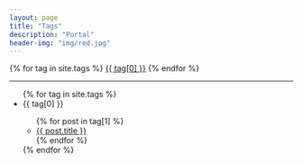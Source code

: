 ```yaml
---
layout: page
title: "Tags"
description: "Portal" 
header-img: "img/red.jpg" 
---
```


<div id='tag_cloud'>
  {% for tag in site.tags %}
    <a href="#{{ tag[0] }}" title="{{ tag[0] }}" rel="{{ tag[1].size }}">{{ tag[0] }}</a>
  {% endfor %}
</div>

---

<ul id='tag_list'>
{% for tag in site.tags %}
  <li class='tag_item' id='{{ tag[0] }}'>
    <span class='tag_name'>{{ tag[0] }}</span>
    <span>
      <ul>
      {% for post in tag[1] %}
        <li class='tag_post'><a href="{{ post.url }}" title="{{ post.title }}">{{ post.title }}</a></li>
      {% endfor %}
      </ul>
    </span>
  </li>
{% endfor %}
</ul>

<script src="/js/jquery.min.js" type="text/javascript" charset="utf-8"></script> 
<script src="/js/jquery.tagcloud.js" type="text/javascript" charset="utf-8"></script> 
<script language="javascript">
$.fn.tagcloud.defaults = {
    size: {start: 0.9, end: 2, unit: 'em'},
      color: {start: '#e77471', end: '#f62817'}
};
$(function () {
    $('#tag_cloud a').tagcloud();
});
</script>